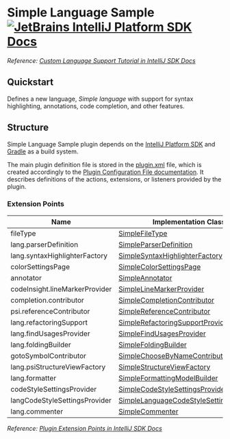 # Simple Language Sample [![JetBrains IntelliJ Platform SDK Docs](https://jb.gg/badges/docs.svg)][docs]
*Reference: [Custom Language Support Tutorial in IntelliJ SDK Docs][docs:custom_language_support_tutorial]*

## Quickstart

Defines a new language, _Simple language_ with support for syntax highlighting, annotations, code completion, and other
features.

## Structure

Simple Language Sample
plugin depends on the [IntelliJ Platform SDK][docs] and [Gradle][docs:gradle] as a build system.

The main plugin definition file is stored in the [plugin.xml][file:plugin.xml] file, which is created accordingly
to the [Plugin Configuration File documentation][docs:plugin.xml]. It describes definitions of the actions, extensions,
or listeners provided by the plugin.

### Extension Points

| Name                           | Implementation Class                                                                    | Interface                                                                  |
| ------------------------------ | --------------------------------------------------------------------------------------- | -------------------------------------------------------------------------- |
| fileType                       | [SimpleFileType][file:SimpleFileType]                                                   | [LanguageFileType][sdk:LanguageFileType]                                   |
| lang.parserDefinition          | [SimpleParserDefinition][file:SimpleParserDefinition]                                   | [ParserDefinition][sdk:ParserDefinition]                                   |
| lang.syntaxHighlighterFactory  | [SimpleSyntaxHighlighterFactory][file:SimpleSyntaxHighlighterFactory]                   | [SyntaxHighlighterFactory][sdk:SyntaxHighlighterFactory]                   |
| colorSettingsPage              | [SimpleColorSettingsPage][file:SimpleColorSettingsPage]                                 | [ColorSettingsPage][sdk:ColorSettingsPage]                                 |
| annotator                      | [SimpleAnnotator][file:SimpleAnnotator]                                                 | [Annotator][sdk:Annotator]                                                 |
| codeInsight.lineMarkerProvider | [SimpleLineMarkerProvider][file:SimpleLineMarkerProvider]                               | [RelatedItemLineMarkerProvider][sdk:RelatedItemLineMarkerProvider]         |
| completion.contributor         | [SimpleCompletionContributor][file:SimpleCompletionContributor]                         | [CompletionContributor][sdk:CompletionContributor]                         |
| psi.referenceContributor       | [SimpleReferenceContributor][file:SimpleReferenceContributor]                           | [PsiReferenceContributor][sdk:PsiReferenceContributor]                     |
| lang.refactoringSupport        | [SimpleRefactoringSupportProvider][file:SimpleRefactoringSupportProvider]               | [RefactoringSupportProvider][sdk:RefactoringSupportProvider]               |
| lang.findUsagesProvider        | [SimpleFindUsagesProvider][file:SimpleFindUsagesProvider]                               | [FindUsagesProvider][sdk:FindUsagesProvider]                               |
| lang.foldingBuilder            | [SimpleFoldingBuilder][file:SimpleFoldingBuilder]                                       | [FoldingBuilderEx][sdk:FoldingBuilderEx]                                   |
| gotoSymbolContributor          | [SimpleChooseByNameContributor][file:SimpleChooseByNameContributor]                     | [ChooseByNameContributor][sdk:ChooseByNameContributor]                     |
| lang.psiStructureViewFactory   | [SimpleStructureViewFactory][file:SimpleStructureViewFactory]                           | [PsiStructureViewFactory][sdk:PsiStructureViewFactory]                     |
| lang.formatter                 | [SimpleFormattingModelBuilder][file:SimpleFormattingModelBuilder]                       | [FormattingModelBuilder][sdk:FormattingModelBuilder]                       |
| codeStyleSettingsProvider      | [SimpleCodeStyleSettingsProvider][file:SimpleCodeStyleSettingsProvider]                 | [CodeStyleSettingsProvider][sdk:CodeStyleSettingsProvider]                 |
| langCodeStyleSettingsProvider  | [SimpleLanguageCodeStyleSettingsProvider][file:SimpleLanguageCodeStyleSettingsProvider] | [LanguageCodeStyleSettingsProvider][sdk:LanguageCodeStyleSettingsProvider] |
| lang.commenter                 | [SimpleCommenter][file:SimpleCommenter]                                                 | [Commenter][sdk:Commenter]                                                 |

*Reference: [Plugin Extension Points in IntelliJ SDK Docs][docs:ep]*


[docs]: https://www.jetbrains.org/intellij/sdk/docs
[docs:actions]: https://www.jetbrains.org/intellij/sdk/docs/basics/action_system.html
[docs:custom_language_support_tutorial]: https://jetbrains.org/intellij/sdk/docs/tutorials/custom_language_support_tutorial.html
[docs:ep]: https://www.jetbrains.org/intellij/sdk/docs/basics/plugin_structure/plugin_extensions.html
[docs:gradle]: https://www.jetbrains.org/intellij/sdk/docs/tutorials/build_system.html
[docs:plugin.xml]: https://www.jetbrains.org/intellij/sdk/docs/basics/plugin_structure/plugin_configuration_file.html
[docs:listeners]: https://jetbrains.org/intellij/sdk/docs/basics/plugin_structure/plugin_listeners.html

[file:plugin.xml]: ./src/main/resources/META-INF/plugin.xml
[file:SimpleFileType]: ./src/main/java/org/intellij/sdk/language/SimpleFileType.java
[file:SimpleParserDefinition]: ./src/main/java/org/intellij/sdk/language/SimpleParserDefinition.java
[file:SimpleSyntaxHighlighterFactory]: ./src/main/java/org/intellij/sdk/language/SimpleSyntaxHighlighterFactory.java
[file:SimpleColorSettingsPage]: ./src/main/java/org/intellij/sdk/language/SimpleColorSettingsPage.java
[file:SimpleAnnotator]: ./src/main/java/org/intellij/sdk/language/SimpleAnnotator.java
[file:SimpleLineMarkerProvider]: ./src/main/java/org/intellij/sdk/language/SimpleLineMarkerProvider.java
[file:SimpleCompletionContributor]: ./src/main/java/org/intellij/sdk/language/SimpleCompletionContributor.java
[file:SimpleReferenceContributor]: ./src/main/java/org/intellij/sdk/language/SimpleReferenceContributor.java
[file:SimpleRefactoringSupportProvider]: ./src/main/java/org/intellij/sdk/language/SimpleRefactoringSupportProvider.java
[file:SimpleFindUsagesProvider]: ./src/main/java/org/intellij/sdk/language/SimpleFindUsagesProvider.java
[file:SimpleFoldingBuilder]: ./src/main/java/org/intellij/sdk/language/SimpleFoldingBuilder.java
[file:SimpleChooseByNameContributor]: ./src/main/java/org/intellij/sdk/language/SimpleChooseByNameContributor.java
[file:SimpleStructureViewFactory]: ./src/main/java/org/intellij/sdk/language/SimpleStructureViewFactory.java
[file:SimpleFormattingModelBuilder]: ./src/main/java/org/intellij/sdk/language/SimpleFormattingModelBuilder.java
[file:SimpleCodeStyleSettingsProvider]: ./src/main/java/org/intellij/sdk/language/SimpleCodeStyleSettingsProvider.java
[file:SimpleLanguageCodeStyleSettingsProvider]: ./src/main/java/org/intellij/sdk/language/SimpleLanguageCodeStyleSettingsProvider.java
[file:SimpleCommenter]: ./src/main/java/org/intellij/sdk/language/SimpleCommenter.java

[sdk:LanguageFileType]: upsource:///platform/core-api/src/com/intellij/openapi/fileTypes/LanguageFileType.java
[sdk:ParserDefinition]: upsource:///platform/core-api/src/com/intellij/lang/ParserDefinition.java
[sdk:SyntaxHighlighterFactory]: upsource:///platform/editor-ui-api/src/com/intellij/openapi/fileTypes/SyntaxHighlighterFactory.java
[sdk:ColorSettingsPage]: upsource:///platform/platform-api/src/com/intellij/openapi/options/colors/ColorSettingsPage.java
[sdk:Annotator]: upsource:///platform/analysis-api/src/com/intellij/lang/annotation/Annotator.java
[sdk:RelatedItemLineMarkerProvider]: upsource:///platform/lang-api/src/com/intellij/codeInsight/daemon/RelatedItemLineMarkerProvider.java
[sdk:CompletionContributor]: upsource:///platform/analysis-api/src/com/intellij/codeInsight/completion/CompletionContributor.java
[sdk:PsiReferenceContributor]: upsource:///platform/core-api/src/com/intellij/psi/PsiReferenceContributor.java
[sdk:RefactoringSupportProvider]: upsource:///platform/lang-api/src/com/intellij/lang/refactoring/RefactoringSupportProvider.java
[sdk:FindUsagesProvider]: upsource:///platform/indexing-api/src/com/intellij/lang/findUsages/FindUsagesProvider.java
[sdk:FoldingBuilderEx]: upsource:///platform/core-api/src/com/intellij/lang/folding/FoldingBuilderEx.java
[sdk:ChooseByNameContributor]: upsource:///platform/lang-api/src/com/intellij/navigation/ChooseByNameContributor.java
[sdk:PsiStructureViewFactory]: upsource:///platform/editor-ui-api/src/com/intellij/lang/PsiStructureViewFactory.java
[sdk:FormattingModelBuilder]: upsource:///platform/lang-api/src/com/intellij/formatting/FormattingModelBuilder.java
[sdk:CodeStyleSettingsProvider]: upsource:///platform/lang-api/src/com/intellij/psi/codeStyle/CodeStyleSettingsProvider.java
[sdk:LanguageCodeStyleSettingsProvider]: upsource:///platform/lang-api/src/com/intellij/psi/codeStyle/LanguageCodeStyleSettingsProvider.java
[sdk:Commenter]: upsource:///platform/core-api/src/com/intellij/lang/Commenter.java
